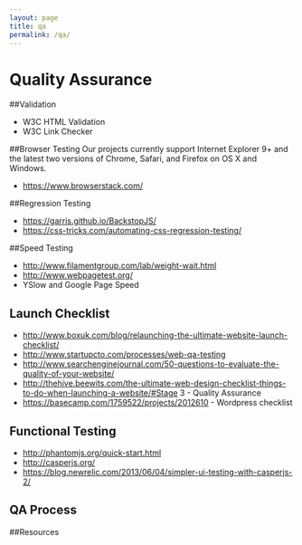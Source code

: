 ```yaml
---
layout: page
title: qa
permalink: /qa/
---
```


# Quality Assurance

##Validation
* W3C HTML Validation
* W3C Link Checker

##Browser Testing
Our projects currently support Internet Explorer 9+ and the latest two versions of Chrome, Safari, and Firefox on OS X and Windows.

* https://www.browserstack.com/

##Regression Testing
* https://garris.github.io/BackstopJS/
* https://css-tricks.com/automating-css-regression-testing/

##Speed Testing
* http://www.filamentgroup.com/lab/weight-wait.html
* http://www.webpagetest.org/
* YSlow and Google Page Speed

## Launch Checklist
* http://www.boxuk.com/blog/relaunching-the-ultimate-website-launch-checklist/
* http://www.startupcto.com/processes/web-qa-testing
* http://www.searchenginejournal.com/50-questions-to-evaluate-the-quality-of-your-website/
* http://thehive.beewits.com/the-ultimate-web-design-checklist-things-to-do-when-launching-a-website/#Stage 3 - Quality Assurance
* https://basecamp.com/1759522/projects/2012610 - Wordpress checklist

## Functional Testing
* http://phantomjs.org/quick-start.html
* http://casperjs.org/
* https://blog.newrelic.com/2013/06/04/simpler-ui-testing-with-casperjs-2/

## QA Process

##Resources
